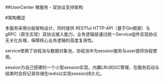 ##UserCenter 微服务 - 双协议支持架构

#架构概述

本服务采用分层架构设计，同时提供 RESTful HTTP-API（基于Gin框架）与 gRPC（原生实现）双协议接入能力。业务逻辑层通过统一Service组件实现协议无关化处理，保障核心业务逻辑的高度复用性。

service使用了协程池与数据对象池，协程池中为session服务与user提供协程使用。

session为自己搭建的一个小型session实现，内置LRU的GC管理，在服务启动与结束时会将记录存储在redis以实现session持久化。

